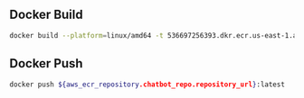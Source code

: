 
## Docker Build 
```bash
docker build --platform=linux/amd64 -t 536697256393.dkr.ecr.us-east-1.amazonaws.com/agentic-chatbot:latest .
```

## Docker Push 
```bash
docker push ${aws_ecr_repository.chatbot_repo.repository_url}:latest
```